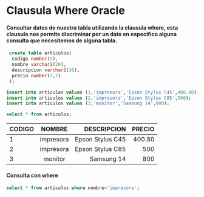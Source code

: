 # Clausula Where Oracle
#### Consultar datos de nuestra tabla utilizando la clausula where, esta clausula nos permite discriminar por un dato en especifico alguna consulta que necesitemos de alguna tabla.

```sql
 create table articulos(
  codigo number(5),
  nombre varchar2(20),
  descripcion varchar2(30),
  precio number(7,2)
 );
 ```
 
 ```sql
 insert into articulos values (1,'impresora','Epson Stylus C45',400.80);
 insert into articulos values (2,'impresora','Epson Stylus C85',500);
 insert into articulos values (3,'monitor','Samsung 14',800);
 ```
 
 ```sql
 select * from articulos;
 ```
 
 | CODIGO            | NOMBRE           |  DESCRIPCION   |   PRECIO   |
 | ------------------|:----------------:|---------------:|-----------:|
 | 1            | impresora           |  Epson Stylus C45   |   400.80   |
 | 2            | impresora           |  Epson Stylus C85   |   500   |
 | 3            | monitor           |  Samsung 14   |   800   |
 
 #### Consulta con where
  ```sql
 select * from articulos where nombre='impresora';
 ```
 
 
